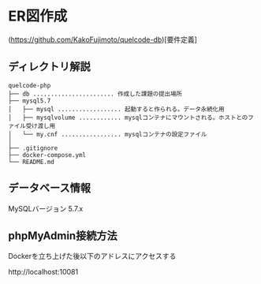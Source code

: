 # ER図作成
(https://github.com/KakoFujimoto/quelcode-db)[要件定義]

## ディレクトリ解説

```
quelcode-php
├── db ....................... 作成した課題の提出場所
├── mysql5.7
│   ├── mysql .................. 起動すると作られる。データ永続化用
│   ├── mysqlvolume ............ mysqlコンテナにマウントされる。ホストとのファイル受け渡し用
│   └── my.cnf ................. mysqlコンテナの設定ファイル
│  
├── .gitignore
├── docker-compose.yml
└── README.md
```

## データベース情報
MySQLバージョン 5.7.x

## phpMyAdmin接続方法

Dockerを立ち上げた後以下のアドレスにアクセスする

http://localhost:10081
